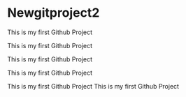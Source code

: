 # Newgitproject2
This is my first Github Project

This is my first Github Project

This is my first Github Project

This is my first Github Project

This is my first Github Project
This is my first Github Project
